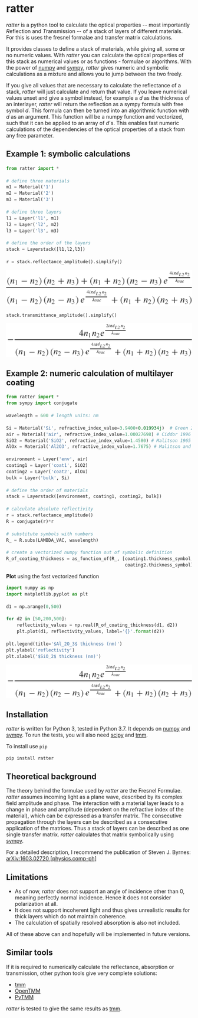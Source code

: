 # ratter

*ratter* is a python tool to calculate the optical properties -- most importantly *R*eflection and *T*ransmission -- of a stack of layers of different materials. For this is uses the fresnel formalae and transfer matrix calculations.

It provides classes to define a stack of materials, while giving all, some or no numeric values. With *ratter* you can calculate the optical properties of this
stack as numerical values or as functions - formulae or algorithms. With the power of [numpy](https://numpy.org) and [sympy](https://www.sympy.org), *ratter* gives numeric and symbolic calculations as a mixture and allows you to jump between the two freely.

If you give all values that are necessary to calculate the reflectance of a stack, *ratter* will just calculate and return that value. If you leave numerical values unset and give a symbol instead, for example a *d* as the thickness of an interlayer, *ratter* will return the reflection as a sympy formula with free symbol *d*. This formula can then be turned into an algorithmic function with *d* as an argument. This function will be a numpy function and vectorized, such that it can be applied to an array of *d*'s. This enables fast numeric calculations of the dependencies of the optical properties of a stack from any free parameter.

## Example 1: symbolic calculations

```python
from ratter import *

# define three materials
m1 = Material('1')
m2 = Material('2')
m3 = Material('3')

# define three layers
l1 = Layer('l1', m1)
l2 = Layer('l2', m2)
l3 = Layer('l3', m3)

# define the order of the layers
stack = Layerstack([l1,l2,l3])

r = stack.reflectance_amplitude().simplify()
```
![reflectivity symbolic](/docs/three_materials_r.png)

```
stack.transmittance_amplitude().simplify()
```
![transmittance symbolic](/docs/three_materials_t.png)


## Example 2: numeric calculation of multilayer coating
```python
from ratter import *
from sympy import conjugate

wavelength = 600 # length units: nm

Si = Material('Si', refractive_index_value=3.9400+0.019934j)  # Green 2008
air = Material('air', refractive_index_value=1.00027698) # Ciddor 1996
SiO2 = Material('SiO2', refractive_index_value=1.4580) # Malitson 1965
AlOx = Material('Al2O3', refractive_index_value=1.7675) # Malitson and Dodge 1972

environment = Layer('env', air)
coating1 = Layer('coat1', SiO2)
coating2 = Layer('coat2', AlOx)
bulk = Layer('bulk', Si)

# define the order of materials
stack = Layerstack([environment, coating1, coating2, bulk])

# calculate absolute reflectivity
r = stack.reflectance_amplitude()
R = conjugate(r)*r

# substitute symbols with numbers
R_ = R.subs(LAMBDA_VAC, wavelength)

# create a vectorized numpy function out of symbolic definition
R_of_coating_thickness = as_function_of(R_, [coating1.thickness_symbol, 
                                             coating2.thickness_symbol])
```
**Plot** using the fast vectorized function
```python
import numpy as np
import matplotlib.pyplot as plt

d1 = np.arange(0,500)

for d2 in [50,200,500]:
    reflectivity_values = np.real(R_of_coating_thickness(d1, d2))
    plt.plot(d1, reflectivity_values, label='{}'.format(d2))

plt.legend(title='$Al_2O_3$ thickness (nm)')
plt.ylabel('reflectivity')
plt.xlabel('$SiO_2$ thickness (nm)')
```
![mulitlayer coating](/docs/three_materials_t.png)


## Installation

*ratter* is written for Python 3, tested in Python 3.7. It depends on [numpy](https://numpy.org) and [sympy](https://www.sympy.org). To run the tests, you will also need [scipy](https://www.scipy.org) and [tmm](https://pypi.org/project/tmm/).

To install use `pip`

```pip install ratter```

## Theoretical background

The theory behind the formulae used by *ratter* are the Fresnel Formulae. *ratter* assumes incoming light as a plane wave, described by its complex field amplitude and phase. The interaction with a material layer leads to a change in phase and amplitude (dependent on the refractive index of the material), which can be expressed as a transfer matrix. The consecutive propagation through the layers can be described as a consecutive application of the matrices. Thus a stack of layers can be described as one single transfer matrix. *ratter* calculates that matrix symbolically using [sympy](https://www.sympy.org).

For a detailed description, I recommend the publication of Steven J. Byrnes: [arXiv:1603.02720 [physics.comp-ph]](https://arxiv.org/abs/1603.02720)

## Limitations

* As of now, *ratter* does not support an angle of incidence other than 0, meaning perfectly normal incidence. Hence it does not consider polarization at all.
* It does not support incoherent light and thus gives unrealistic results for thick layers which do not maintain coherence.
* The calculation of spatially resolved absorption is also not included.

All of these above can and hopefully will be implemented in future versions.

## Similar tools

If it is required to numerically calculate the reflectance, absorption or transmission, other python tools give very complete solutions:

* [tmm](https://pypi.org/project/tmm/)
* [OpenTMM](https://pypi.org/project/openTMM/)
* [PyTMM](https://github.com/kitchenknif/PyTMM)

*ratter* is tested to give the same results as [tmm](https://pypi.org/project/tmm/).